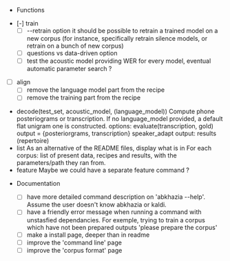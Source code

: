 <!-- -*-org-*- this comment force org-mode in emacs -->

* Functions

 - [-] train
   - [ ] --retrain option
     it should be possible to retrain a trained model on a new corpus
     (for instance, specifically retrain silence models, or retrain on a
     bunch of new corpus)
   - [ ] questions vs data-driven option
   - [ ] test the acoustic model
     providing WER for every model, eventual automatic parameter search ?
 - [ ] align
   - [ ] remove the language model part from the recipe
   - [ ] remove the training part from the recipe
 - decode(test_set, acoustic_model, (language_model))
   Compute phone posteriograms or transcription. If no language_model
   provided, a default flat unigram one is constructed.  options:
   evaluate(transcription, gold) output = {posteriorgrams,
   transcription} speaker_adapt output: results (repertoire)
 - list
   As an alternative of the README files, display what is in
   <data-directory> For each corpus: list of present data, recipes and
   results, with the parameters/path they ran from.
 - feature
   Maybe we could have a separate feature command ?

* Documentation

  - [ ] have more detailed command description on 'abkhazia <command>
    --help'. Assume the user doesn't know abkhazia or kaldi.
  - [ ] have a friendly error message when running a command with
    unstasfied dependancies. For exemple, trying to train a corpus
    which have not been prepared outputs 'please prepare the corpus'
  - [ ] make a install page, deeper than in readme
  - [ ] improve the 'command line' page
  - [ ] improve the 'corpus format' page
